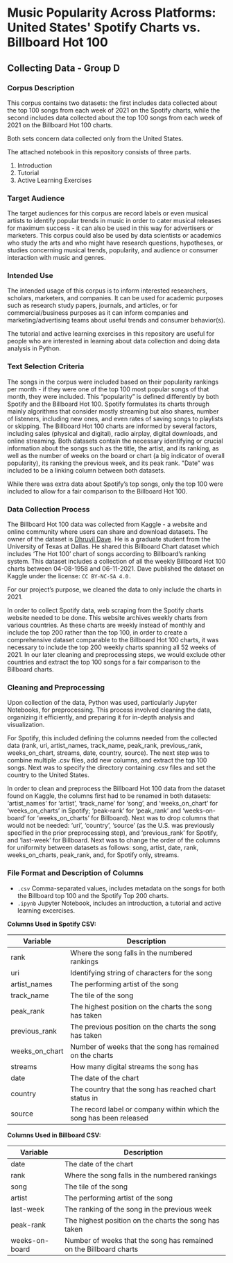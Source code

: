 # Music Popularity Across Platforms: United States' Spotify Charts vs. Billboard Hot 100
## Collecting Data - Group D

### Corpus Description
This corpus contains two datasets: the first includes data collected about the top 100 songs from each week of 2021 on the Spotify charts, while the second includes data collected about the top 100 songs from each week of 2021 on the Billboard Hot 100 charts.

Both sets concern data collected only from the United States.

The attached notebook in this repository consists of three parts. 
1. Introduction
2. Tutorial
3. Active Learning Exercises 

### Target Audience
The target audiences for this corpus are record labels or even musical artists to identify popular trends in music in order to cater musical releases for maximum success - it can also be used in this way for advertisers or marketers. This corpus could also be used by data scientists or academics who study the arts and who might have research questions, hypotheses, or studies concerning musical trends, popularity, and audience or consumer interaction with music and genres.

### Intended Use
The intended usage of this corpus is to inform interested researchers, scholars, marketers, and companies. It can be used for academic purposes such as research study papers, journals, and articles, or for commercial/business purposes as it can inform companies and marketing/advertising teams about useful trends and consumer behavior(s).

The tutorial and active learning exercises in this repository are useful for people who are interested in learning about data collection and doing data analysis in Python. 

### Text Selection Criteria
The songs in the corpus were included based on their popularity rankings per month - if they were one of the top 100 most popular songs of that month, they were included. This “popularity” is defined differently by both Spotify and the Billboard Hot 100. Spotify formulates its charts through mainly algorithms that consider mostly streaming but also shares, number of listeners, including new ones, and even rates of saving songs to playlists or skipping. The Billboard Hot 100 charts are informed by several factors, including sales (physical and digital), radio airplay, digital downloads, and online streaming. Both datasets contain the necessary identifying or crucial information about the songs such as the title, the artist, and its ranking, as well as the number of weeks on the board or chart (a big indicator of overall popularity), its ranking the previous week, and its peak rank. "Date" was included to be a linking column between both datasets.

While there was extra data about Spotify’s top songs, only the top 100 were included to allow for a fair comparison to the Billboard Hot 100.


### Data Collection Process
The Billboard Hot 100 data was collected from Kaggle - a website and online community where users can share and download datasets. The owner of the dataset is [Dhruvil Dave](https://www.kaggle.com/dhruvildave). He is a graduate student from the University of Texas at Dallas. He shared this Billboard Chart dataset which includes ‘The Hot 100’ chart of songs according to Billboard’s ranking system. This dataset includes a collection of all the weekly Billboard Hot 100 charts between 04-08-1958 and 06-11-2021. Dave published the dataset on Kaggle under the license: `CC BY-NC-SA 4.0.` 

For our project’s purpose, we cleaned the data to only include the charts in 2021.

In order to collect Spotify data, web scraping from the Spotify charts website needed to be done. This website archives weekly charts from various countries. As these charts are weekly instead of monthly and include the top 200 rather than the top 100, in order to create a comprehensive dataset comparable to the Billboard Hot 100 charts, it was necessary to include the top 200 weekly charts spanning all 52 weeks of 2021. In our later cleaning and preprocessing steps, we would exclude other countries and extract the top 100 songs for a fair comparison to the Billboard charts.


### Cleaning and Preprocessing
Upon collection of the data, Python was used, particularly Jupyter Notebooks, for preprocessing. This process involved cleaning the data, organizing it efficiently, and preparing it for in-depth analysis and visualization. 

For Spotify, this included defining the columns needed from the collected data (rank, uri, artist_names, track_name, peak_rank, previous_rank, weeks_on_chart, streams, date, country, source). The next step was to combine multiple .csv files, add new columns, and extract the top 100 songs. Next was to specify the directory containing .csv files and set the country to the United States.

In order to clean and preprocess the Billboard Hot 100 data from the dataset found on Kaggle, the columns first had to be renamed in both datasets: ‘artist_names’ for ‘artist’, ‘track_name’ for ‘song’, and ‘weeks_on_chart’ for ‘weeks_on_charts’ in Spotify; ‘peak-rank’ for ‘peak_rank’ and ‘weeks-on-board’ for ‘weeks_on_charts’ for Billboard). Next was to drop columns that would not be needed: ‘uri’, ‘country’, ‘source’ (as the U.S. was previously specified in the prior preprocessing step), and  ‘previous_rank’ for Spotify, and ‘last-week’ for Billboard. Next was to change the order of the columns for uniformity between datasets as follows: song, artist, date, rank, weeks_on_charts, peak_rank, and, for Spotify only, streams.


### File Format and Description of Columns
- `.csv` Comma-separated values, includes metadata on the songs for both the Billboard top 100 and the Spotify Top 200 charts.
- `.ipynb` Jupyter Notebook, includes an introduction, a tutorial and active learning excercises.

**Columns Used in Spotify CSV:**

| Variable      | Description                                  |
| ------------- | -------------------------------------------- |
| rank  | Where the song falls in the numbered rankings    |
| uri    | Identifying string of characters for the song    |
| artist_names | The performing artist of the song                 |
| track_name      | The tile of the song |
| peak_rank    | The highest position on the charts the song has taken  |
| previous_rank  | The previous position on the charts the song has taken    |
| weeks_on_chart  | Number of weeks that the song has remained on the charts  |
| streams  | How many digital streams the song has  |
| date          | The date of the chart |
| country     | The country that the song has reached chart status in         |
| source  | The record label or company within which the song has been released  |


**Columns Used in Billboard CSV:**

| Variable      | Description                                  |
| ------------- | -------------------------------------------- |
| date          | The date of the chart |
| rank  | Where the song falls in the numbered rankings    |
| song     | The tile of the song |
| artist | The performing artist of the song                 |
| last-week  | The ranking of the song in the previous week   |
| peak-rank    | The highest position on the charts the song has taken  |
| weeks-on-board  | Number of weeks that the song has remained on the Billboard charts  |
